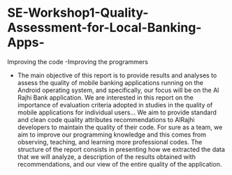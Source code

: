 # SE-Workshop1-Quality-Assessment-for-Local-Banking-Apps-
Improving the code -Improving the programmers 
* The main objective of this report is to provide results and analyses to assess the quality of 
mobile banking applications running on the Android operating system, and specifically,
our focus will be on the Al Rajhi Bank application. We are interested in this report on the 
importance of evaluation criteria adopted in studies in the quality of mobile applications 
for individual users... 
We aim to provide standard and clean code quality attributes recommendations to 
AlRajhi developers to maintain the quality of their code. For sure as a team, we aim to 
improve our programming knowledge and this comes from observing, teaching, and 
learning more professional codes.
The structure of the report consists in presenting how we extracted the data that we will 
analyze, a description of the results obtained with recommendations, and our view of the 
entire quality of the application.
